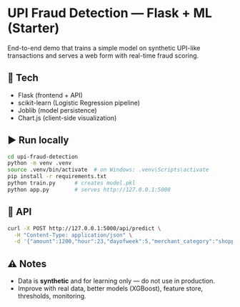 
# UPI Fraud Detection — Flask + ML (Starter)

End-to-end demo that trains a simple model on synthetic UPI-like transactions and serves a web form with real-time fraud scoring.

## 🧰 Tech
- Flask (frontend + API)
- scikit-learn (Logistic Regression pipeline)
- Joblib (model persistence)
- Chart.js (client-side visualization)

## ▶️ Run locally
```bash
cd upi-fraud-detection
python -m venv .venv
source .venv/bin/activate  # on Windows: .venv\Scripts\activate
pip install -r requirements.txt
python train.py      # creates model.pkl
python app.py        # serves http://127.0.0.1:5000
```

## 🔗 API
```bash
curl -X POST http://127.0.0.1:5000/api/predict \
  -H "Content-Type: application/json" \
  -d '{"amount":1200,"hour":23,"dayofweek":5,"merchant_category":"shopping","device_change":1,"location_mismatch":0,"is_blacklisted_merchant":0,"recent_chargebacks":0,"user_tenure_months":6,"past_txn_count_7d":30,"avg_amount_30d":1500}'
```

## ⚠️ Notes
- Data is **synthetic** and for learning only — do not use in production.
- Improve with real data, better models (XGBoost), feature store, thresholds, monitoring.
